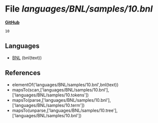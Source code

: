 # File _languages/BNL/samples/10.bnl_
**[GitHub](https://github.com/softlang/yas/blob/master/languages/BNL/samples/10.bnl)**
```
10
```

## Languages
* [BNL](../languages/BNL.md) (bnl(text))

## References
* elementOf('languages/BNL/samples/10.bnl',bnl(text))
* mapsTo(scan,['languages/BNL/samples/10.bnl'],['languages/BNL/samples/10.tokens'])
* mapsTo(parse,['languages/BNL/samples/10.bnl'],['languages/BNL/samples/10.term'])
* mapsTo(unparse,['languages/BNL/samples/10.tree'],['languages/BNL/samples/10.bnl'])
